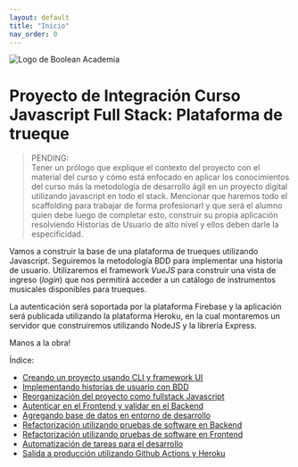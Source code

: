 ```yaml
---
layout: default
title: "Inicio"
nav_order: 0
---
```


![Logo de Boolean Academia](https://res.cloudinary.com/boolean-spa/image/upload/v1591158800/logo_vayedu.svg)

# Proyecto de Integración Curso Javascript Full Stack: Plataforma de trueque

> PENDING:  
Tener un prólogo que explique el contexto del proyecto con el material del curso y cómo está enfocado en aplicar los conocimientos del curso más la metodología de desarrollo ágil en un proyecto digital utilizando javascript en todo el stack.
Mencionar que haremos todo el scaffolding para trabajar de forma profesionarl y que será el alumno quien debe luego de completar esto, construir su propia aplicación resolviendo Historias de Usuario de alto nivel y ellos deben darle la especificidad.



Vamos a construir la base de una plataforma de trueques utilizando Javascript. Seguiremos la metodología BDD para implementar una historia de usuario. Utilizaremos el framework *VueJS* para construir una vista de ingreso (*login*) que nos permitirá acceder a un catálogo de instrumentos musicales disponibles para trueques.

La autenticación será soportada por la plataforma Firebase y la aplicación será publicada utilizando la plataforma Heroku, en la cual montaremos un servidor que construiremos utilizando NodeJS y la librería Express.

Manos a la obra!

Índice:
  - [Creando un proyecto usando CLI y framework UI](docs/01-vue-cli-install.md)
  - [Implementando historias de usuario con BDD](docs/02-bdd-with-cypress.md)
  - [Reorganización del proyecto como fullstack Javascript](docs/03-monorepo-backend.md)
  - [Autenticar en el Frontend y validar en el Backend](docs/04-firebase-sdk-backend.md)
  - [Agregando base de datos en entorno de desarrollo](docs/05-database-sequelize.md)
  - [Refactorización utilizando pruebas de software en Backend](docs/06-testing-backend.md)
  - [Refactorización utilizando pruebas de software en Frontend](docs/07-testing-frontend.md)
  - [Automatización de tareas para el desarrollo](docs/08-development-workflow-husky.md)
  - [Salida a producción utilizando Github Actions y Heroku](docs/09-deployment-postgres.md)
  
